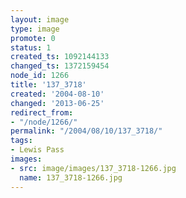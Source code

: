 ```yaml
---
layout: image
type: image
promote: 0
status: 1
created_ts: 1092144133
changed_ts: 1372159454
node_id: 1266
title: '137_3718'
created: '2004-08-10'
changed: '2013-06-25'
redirect_from:
- "/node/1266/"
permalink: "/2004/08/10/137_3718/"
tags:
- Lewis Pass
images:
- src: image/images/137_3718-1266.jpg
  name: 137_3718-1266.jpg
---
```



